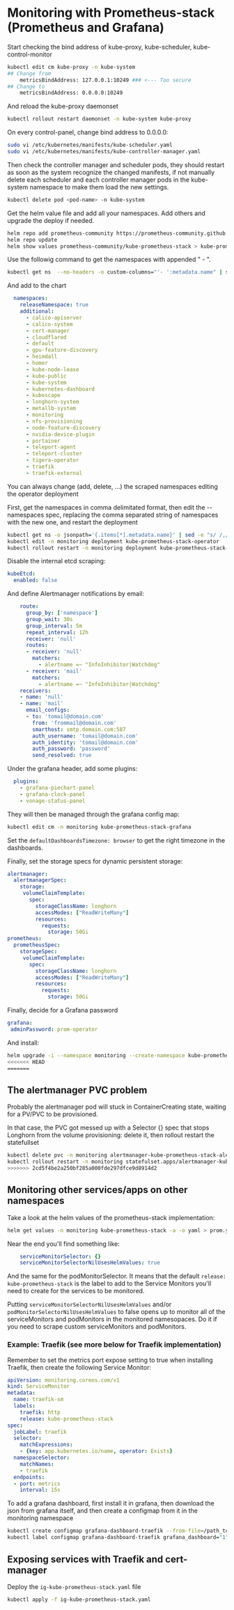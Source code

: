 # Monitoring with Prometheus-stack (Prometheus and Grafana)

Start checking the bind address of kube-proxy, kube-scheduler, kube-control-monitor

```bash
kubectl edit cm kube-proxy -n kube-system
## Change from
    metricsBindAddress: 127.0.0.1:10249 ### <--- Too secure
## Change to
    metricsBindAddress: 0.0.0.0:10249
```

And reload the kube-proxy daemonset

```bash
kubectl rollout restart daemonset -n kube-system kube-proxy
```

On every control-panel, change bind address to 0.0.0.0:

```bash
sudo vi /etc/kubernetes/manifests/kube-scheduler.yaml
sudo vi /etc/kubernetes/manifests/kube-controller-manager.yaml
```

Then check the controller manager and scheduler pods, they should restart as soon as the system recognize the changed manifests, if not manually delete each scheduler and each controller manager pods in the kube-system namespace to make them load the new settings.

```bash
kubectl delete pod <pod-name> -n kube-system
```

Get the helm value file and add all your namespaces. Add others and upgrade the deploy if needed.

```bash
helm repo add prometheus-community https://prometheus-community.github.io/helm-charts
helm repo update
helm show values prometheus-community/kube-prometheus-stack > kube-prometheus-stack-values.yaml
```

Use the followig command to get the namespaces with appended "      - ".

```bash
kubectl get ns  --no-headers -o custom-columns="'- ':metadata.name" | sed 's/^/      - /'
```

And add to the chart

```yaml
  namespaces:
    releaseNamespace: true
    additional:
      - calico-apiserver
      - calico-system
      - cert-manager
      - cloudflared
      - default
      - gpu-feature-discovery
      - heimdall
      - homer
      - kube-node-lease
      - kube-public
      - kube-system
      - kubernetes-dashboard
      - kubescape
      - longhorn-system
      - metallb-system
      - monitoring
      - nfs-provisioning
      - node-feature-discovery
      - nvidia-device-plugin
      - portainer
      - teleport-agent
      - teleport-cluster
      - tigera-operator
      - traefik
      - traefik-external
```

You can always change (add, delete, ...) the scraped namespaces editing the operator deployment

First, get the namespaces in comma delimitated format, then edit the --namespaces spec, replacing the comma separated string of namespaces with the new one, and restart the deployment

```bash
kubectl get ns -o jsonpath='{.items[*].metadata.name}' | sed -e "s/ /,/g"
kubectl edit -n monitoring deployment kube-prometheus-stack-operator
kubectl rollout restart -n monitoring deployment kube-prometheus-stack-operator
```

Disable the internal etcd scraping:

```yaml
kubeEtcd:
  enabled: false
```

And define Alertmanager notifications by email:

```yaml
    route:
      group_by: ['namespace']
      group_wait: 30s
      group_interval: 5m
      repeat_interval: 12h
      receiver: 'null'
      routes:
      - receiver: 'null'
        matchers:
          - alertname =~ "InfoInhibitor|Watchdog"
      - receiver: 'mail'
        matchers:
          - alertname =~ "InfoInhibitor|Watchdog"
    receivers:
    - name: 'null'
    - name: 'mail'
      email_configs:
      - to: 'tomail@domain.com'
        from: 'frommail@domain.com'
        smarthost: smtp.domain.com:587
        auth_username: 'tomail@domain.com'
        auth_identity: 'tomail@domain.com'
        auth_password: 'password'
        send_resolved: true
```

Under the grafana header, add some plugins:

```yaml
  plugins:
    - grafana-piechart-panel
    - grafana-clock-panel
    - vonage-status-panel
```

They will then be managed through the grafana config map:

```bash
kubectl edit cm -n monitoring kube-prometheus-stack-grafana
```

Set the `defaultDashboardsTimezone: browser` to get the right timezone in the dashboards.

Finally, set the storage specs for dynamic persistent storage:

```yaml
alertmanager:
  alertmanagerSpec:
    storage:
     volumeClaimTemplate:
       spec:
         storageClassName: longhorn
         accessModes: ["ReadWriteMany"]
         resources:
           requests:
             storage: 50Gi
prometheus:
  prometheusSpec:    
    storageSpec: 
     volumeClaimTemplate:
       spec:
         storageClassName: longhorn
         accessModes: ["ReadWriteMany"]
         resources:
           requests:
             storage: 50Gi
```

Finally, decide for a Grafana password

```yaml
grafana:
 adminPassword: prom-operator
```

And install:

```bash
helm upgrade -i --namespace monitoring --create-namespace kube-prometheus-stack prometheus-community/kube-prometheus-stack --values kube-prometheus-stack-values.yaml
<<<<<<< HEAD
=======
```

## The alertmanager PVC problem

Probably the alertmanager pod will stuck in ContainerCreating state, waiting for a PV/PVC to be provisioned.

In that case, the PVC got messed up with a Selector {} spec that stops Longhorn from the volume provisioning: delete it, then rollout restart the statefullset

```bash
kubectl delete pvc -n monitoring alertmanager-kube-prometheus-stack-alertmanager-db-alertmanager-kube-prometheus-stack-alertmanager-0
kubectl rollout restart -n monitoring statefulset.apps/alertmanager-kube-prometheus-stack-alertmanager
>>>>>>> 2cd5f4be2a250bf285a000fde297dfce9d8914d2
```

## Monitoring other services/apps on other namespaces

Take a look at the helm values of the prometheus-stack implementation:

```bash
helm get values -n monitoring kube-prometheus-stack -a -o yaml > prom.yaml
```

Near the end you'll find something like:

```yaml
    serviceMonitorSelector: {}
    serviceMonitorSelectorNilUsesHelmValues: true
```

And the same for the podMonitorSelector. It means that the default `release: kube-prometheus-stack` is the label to add to the Service Monitors you'll need to create for the services to be monitored.

Putting `serviceMonitorSelectorNilUsesHelmValues` and/or `podMonitorSelectorNilUsesHelmValues` to false opens up to monitor all of the serviceMonitors and podMonitors in the monitored namesopaces. Do it if you need to scrape custom serviceMonitors and podMonitors.

### Example: Traefik (see more below for Traefik implementation)

Remember to set the metrics port expose setting to true when installing Traefik, then create the following Service Monitor:

```yaml
apiVersion: monitoring.coreos.com/v1
kind: ServiceMonitor
metadata:
  name: traefik-sm
  labels:
    traefik: http
    release: kube-prometheus-stack
spec:
  jobLabel: traefik
  selector:
    matchExpressions:
    - {key: app.kubernetes.io/name, operator: Exists}
  namespaceSelector:
    matchNames:
    - traefik
  endpoints:
  - port: metrics
    interval: 15s
```

To add a grafana dashboard, first install it in grafana, then download the json from grafana itself, and then create a configmap from it in the monitoring namespace

```bash
kubectl create configmap grafana-dashboard-traefik --from-file=/path_to/traefik_dashboard.json
kubectl label configmap grafana-dashboard-traefik grafana_dashboard="1"
```

## Exposing services with Traefik and cert-manager

Deploy the `ig-kube-prometheus-stack.yaml` file

```bash
kubectl apply -f ig-kube-prometheus-stack.yaml
```
